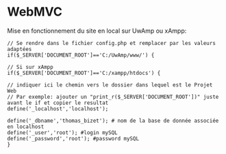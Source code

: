 # WebMVC
Mise en fonctionnement du site en local sur UwAmp ou xAmpp:
  
    // Se rendre dans le fichier config.php et remplacer par les valeurs adaptées
    if($_SERVER['DOCUMENT_ROOT']=='C:/UwAmp/www/') {

    // Si sur xAmpp
    if($_SERVER['DOCUMENT_ROOT']=='C:/xampp/htdocs') {

    // indiquer ici le chemin vers le dossier dans lequel est le Projet Web
    // Par exemple: ajouter un "print_r($_SERVER['DOCUMENT_ROOT'])" juste avant le if et copier le resultat
    define('_localhost','localhost');

    define('_dbname','thomas_bizet'); # nom de la base de donnée associée en localhost
    define('_user','root'); #login mySQL
    define('_password','root'); #password mySQL
    }
